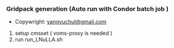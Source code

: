 ### Gridpack generation (Auto run with Condor batch job )  
 - Copywright: yangyuchul@gmail.com   

1. setup cmsset ( voms-proxy is needed )  
2. run run_LNuLLA.sh  

